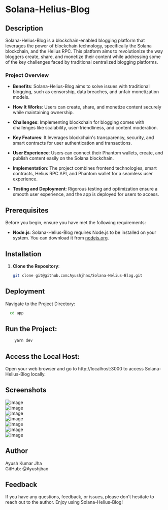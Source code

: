 # Solana-Helius-Blog

## Description

Solana-Helius-Blog is a blockchain-enabled blogging platform that leverages the power of blockchain technology, specifically the Solana blockchain, and the Helius RPC. This platform aims to revolutionize the way bloggers create, share, and monetize their content while addressing some of the key challenges faced by traditional centralized blogging platforms.

### Project Overview

- **Benefits**: Solana-Helius-Blog aims to solve issues with traditional blogging, such as censorship, data breaches, and unfair monetization models.

- **How It Works**: Users can create, share, and monetize content securely while maintaining ownership.

- **Challenges**: Implementing blockchain for blogging comes with challenges like scalability, user-friendliness, and content moderation.

- **Key Features**: It leverages blockchain's transparency, security, and smart contracts for user authentication and transactions.

- **User Experience**: Users can connect their Phantom wallets, create, and publish content easily on the Solana blockchain.

- **Implementation**: The project combines frontend technologies, smart contracts, Helius RPC API, and Phantom wallet for a seamless user experience.

- **Testing and Deployment**: Rigorous testing and optimization ensure a smooth user experience, and the app is deployed for users to access.

## Prerequisites

Before you begin, ensure you have met the following requirements:

- **Node.js**: Solana-Helius-Blog requires Node.js to be installed on your system. You can download it from [nodejs.org](https://nodejs.org/).

## Installation

1. **Clone the Repository**:

   ```sh
   git clone git@github.com:Ayushjhax/Solana-Helius-Blog.git

## Deployment

Navigate to the Project Directory:

```bash
  cd app
```
## Run the Project:
```bash
    yarn dev
```
## Access the Local Host:
Open your web browser and go to http://localhost:3000 to access Solana-Helius-Blog locally.

## Screenshots
![image](https://github.com/Ayushjhax/Solana-Helius-Blog/assets/116433617/bd199102-1cdc-4e01-a88e-06fb75cd2fca)\
![image](https://github.com/Ayushjhax/Solana-Helius-Blog/assets/116433617/24084382-039f-4ef6-abd2-948d91d9fc14)\
![image](https://github.com/Ayushjhax/Solana-Helius-Blog/assets/116433617/5ac343f0-e9dc-4ae0-a4c9-d3f9d1ba6d06)\
![image](https://github.com/Ayushjhax/Solana-Helius-Blog/assets/116433617/e9441038-d25b-4f23-bc8c-c728ac089519)\
![image](https://github.com/Ayushjhax/Solana-Helius-Blog/assets/116433617/40a5dda3-66ea-4d52-8f8a-d7e5e7efa852)\
![image](https://github.com/Ayushjhax/Solana-Helius-Blog/assets/116433617/240790cf-9b1f-4a79-bb24-e458de06f249)\
![image](https://github.com/Ayushjhax/Solana-Helius-Blog/assets/116433617/5a1ccdbf-20a8-40ca-b713-6df67936493e)


## Author

Ayush Kumar Jha\
GitHub: @Ayushjhax


## Feedback

If you have any questions, feedback, or issues, please don't hesitate to reach out to the author. Enjoy using Solana-Helius-Blog!





 


   
